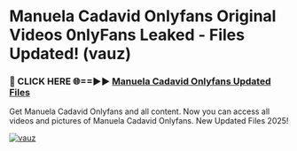 # Manuela Cadavid Onlyfans Original Videos 0nlyFans Leaked - Files Updated! (vauz)

<h3>🔴 CLICK HERE 🌐==►► <a href="https://tinyurl.com/brd5kh86" rel="nofollow">Manuela Cadavid Onlyfans Updated Files</a></h3>

Get Manuela Cadavid Onlyfans and all content. Now you can access all videos and pictures of Manuela Cadavid Onlyfans. New Updated Files 2025!

[![vauz](https://i.imgur.com/K7sEzmb.gif)](https://tinyurl.com/brd5kh86)
